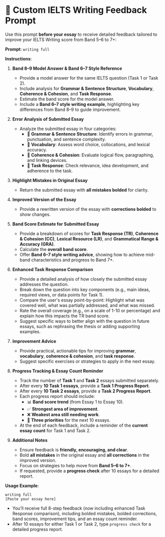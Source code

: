 # 📝 Custom IELTS Writing Feedback Prompt

Use this prompt **before your essay** to receive detailed feedback tailored to improve your IELTS Writing score from Band 5–6 to 7+:

**Prompt**: `writing full`

**Instructions**:

1. **Band 8–9 Model Answer & Band 6–7 Style Reference**
   - Provide a model answer for the same IELTS question (Task 1 or Task 2).
   - Include analysis for **Grammar & Sentence Structure**, **Vocabulary**, **Coherence & Cohesion**, and **Task Response**.
   - Estimate the band score for the model answer.
   - Include a **Band 6–7 style writing example**, highlighting key differences from Band 8–9 to guide improvement.

2. **Error Analysis of Submitted Essay**
   - Analyze the submitted essay in four categories:
     - 🔹 **Grammar & Sentence Structure**: Identify errors in grammar, punctuation, and sentence complexity.
     - 🔹 **Vocabulary**: Assess word choice, collocations, and lexical accuracy.
     - 🔹 **Coherence & Cohesion**: Evaluate logical flow, paragraphing, and linking devices.
     - 🔹 **Task Response**: Check relevance, idea development, and adherence to the task.

3. **Highlight Mistakes in Original Essay**
   - Return the submitted essay with **all mistakes bolded** for clarity.

4. **Improved Version of the Essay**
   - Provide a rewritten version of the essay with **corrections bolded** to show changes.

5. **Band Score Estimate for Submitted Essay**
   - Provide a breakdown of scores for **Task Response (TR)**, **Coherence & Cohesion (CC)**, **Lexical Resource (LR)**, and **Grammatical Range & Accuracy (GRA)**.
   - Calculate the **overall band score**.
   - Offer **Band 6–7 style writing advice**, showing how to achieve mid-band characteristics and progress to Band 7+.

6. **Enhanced Task Response Comparison**
   - Provide a detailed analysis of how closely the submitted essay addresses the question.
   - Break down the question into key components (e.g., main ideas, required views, or data points for Task 1).
   - Compare the user's essay point-by-point: Highlight what was covered well, what was partially addressed, and what was missed.
   - Rate the overall coverage (e.g., on a scale of 1-10 or percentage) and explain how this impacts the TR band score.
   - Suggest specific ways to better align with the question in future essays, such as rephrasing the thesis or adding supporting examples.

7. **Improvement Advice**
   - Provide practical, actionable tips for improving **grammar**, **vocabulary**, **coherence & cohesion**, and **task response**.
   - Suggest specific exercises or strategies to apply in the next essay.

8. **Progress Tracking & Essay Count Reminder**
   - Track the number of **Task 1** and **Task 2** essays submitted separately.
   - After every **10 Task 1 essays**, provide a **Task 1 Progress Report**.
   - After every **10 Task 2 essays**, provide a **Task 2 Progress Report**.
   - Each progress report should include:
     - 📊 **Band score trend** (from Essay 1 to Essay 10).
     - ✅ **Strongest area of improvement**.
     - ❌ **Weakest area still needing work**.
     - 🎯 **Three priorities** for the next 10 essays.
   - At the end of each feedback, include a reminder of the **current essay count** for Task 1 and Task 2.

9. **Additional Notes**
   - Ensure feedback is **friendly, encouraging, and clear**.
   - Bold **all mistakes** in the original essay and **all corrections** in the improved version.
   - Focus on strategies to help move from **Band 5–6 to 7+**.
   - If requested, provide a **progress check** after 10 essays for a detailed report.

**Usage Example**:
```
writing full  
[Paste your essay here]
```
- You’ll receive full 8-step feedback (now including enhanced Task Response comparison), including bolded mistakes, bolded corrections, band scores, improvement tips, and an essay count reminder.
- After 10 essays for either Task 1 or Task 2, type `progress check` for a detailed progress report.
